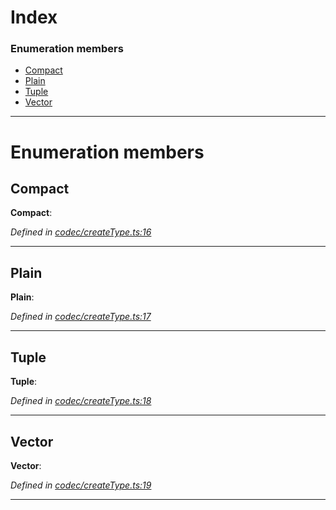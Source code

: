 

# Index

### Enumeration members

* [Compact](_codec_createtype_.typedefinfo.md#compact)
* [Plain](_codec_createtype_.typedefinfo.md#plain)
* [Tuple](_codec_createtype_.typedefinfo.md#tuple)
* [Vector](_codec_createtype_.typedefinfo.md#vector)

---

# Enumeration members

<a id="compact"></a>

##  Compact

**Compact**: 

*Defined in [codec/createType.ts:16](https://github.com/polkadot-js/api/blob/19aed57/packages/types/src/codec/createType.ts#L16)*

___
<a id="plain"></a>

##  Plain

**Plain**: 

*Defined in [codec/createType.ts:17](https://github.com/polkadot-js/api/blob/19aed57/packages/types/src/codec/createType.ts#L17)*

___
<a id="tuple"></a>

##  Tuple

**Tuple**: 

*Defined in [codec/createType.ts:18](https://github.com/polkadot-js/api/blob/19aed57/packages/types/src/codec/createType.ts#L18)*

___
<a id="vector"></a>

##  Vector

**Vector**: 

*Defined in [codec/createType.ts:19](https://github.com/polkadot-js/api/blob/19aed57/packages/types/src/codec/createType.ts#L19)*

___


